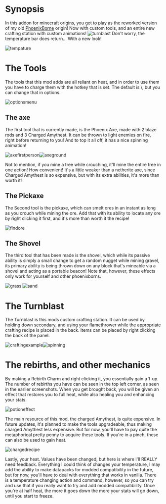 <h1>Synopsis</h1>
<p>In this addon for minecraft origins, you get to play as the reworked version of my old <a href="https://github.com/Scriptshatter/Phoenix-born">PhoenixBorne</a> origin! Now with custom tools, and an entire new crafting station with custom animations! <img src="https://i.imgur.com/wOyDS7H.png" alt="turnblast"> Don't worry, the temperature bar does return... With a new look! </p><img src="https://i.imgur.com/6vdVSzZ.png" alt="tempature">
<h1>The Tools</h1>
<p>The tools that this mod adds are all reliant on heat, and in order to use them you have to charge them with the hotkey that is set. The default is \, but you can change that in options. </p> <img src="https://i.imgur.com/jENXmxZ.png" alt="optionsmenu">
<h2>The axe</h2>
<p>The first tool that is currently made, is the Phoenix Axe, made with 2 blaze rods and 3 Charged Amythest. It can be thrown to light enemies on fire, right before returning to you! And to top it all off, it has a nice spinning animation! </p><img src="https://i.imgur.com/tOqAyUK.png" alt="axefirstperson"><img src="https://i.imgur.com/GHmT4H1.png" alt="axeground"> <p>Not to mention, if you mine a tree while crouching, it'll mine the entire tree in one action! How convenient! It's a little weaker than a netherite axe, since Charged Amythest is so expensive, but with its extra abilities, it's more than worth it! </p>
<h2>The Pickaxe</h2>
<p>The Second tool is the pickaxe, which can smelt ores in an instant as long as you crouch while mining the ore. Add that with its ability to locate any ore by right clicking it first, and it's more than worth it the recipe! </p> <img src="https://i.imgur.com/9uZHL09.png" alt="findore">
<h2>The Shovel</h2>
<p>The third tool that has been made is the shovel, which while its passive ability is simply a small change to get a random nugget while mining gravel, its primary ability is being thrown down on any block that's mineable via a shovel and acting as a portable beacon! Note that, however, these effects only work for yourself and other phoenixborns.</p> <img src="https://i.imgur.com/149DGXs.png" alt="grass"> <img src="https://i.imgur.com/Ylmtds2.png" alt="sand"> 
<h1>The Turnblast</h1>
<p>The Turnblast is this mods custom crafting station. It can be used by holding down secondary, and using your flamethrower while the appropriate crafting recipe is placed in the back. Items can be placed by right clicking the back of the panel. </p> <img src="https://i.imgur.com/A7bmiVY.png" alt="craftingexample"><img src="https://i.imgur.com/itoccsp.png" alt="spinning">
<h1>The rebirths, and other mechanics</h1>
<p>By making a Rebirth Charm and right clicking it, you essentially gain a 1-up. The number of rebirths you have can be seen in the top left corner, as seen in the earlier screenshots. When you get brought back, you will be given an effect that restores you to full heat, while also healing you and enhancing your stats. </p> <img src="https://i.imgur.com/YQ64YCO.png" alt="potioneffect">
<p>The main resource of this mod, the charged Amythest, is quite expensive. In future updates, it's planned to make the tools upgradeable, thus making charged Amythest less expensive. But for now, you'll have to pay quite the metaphorical pretty penny to acquire these tools. If you're in a pinch, these can also be used to gain heat. </p> <img src="https://i.imgur.com/x05aNEN.png" alt="chargedrecipe"> <p>Lastly, your heat. Values have been changed, but here is where I'll REALLY need feedback. Everything I could think of changes your temperature, I may add the ability to make datapacks for modded compatibility in the future, but for now, you'll have to deal with everything that works in vanilla. There is a temperature changing action and command, however, so you can try and use that if you really want to try and add modded compatibility. Once you're at half heat, the more it goes down the more your stats will go down, until you start to freeze. </p>

